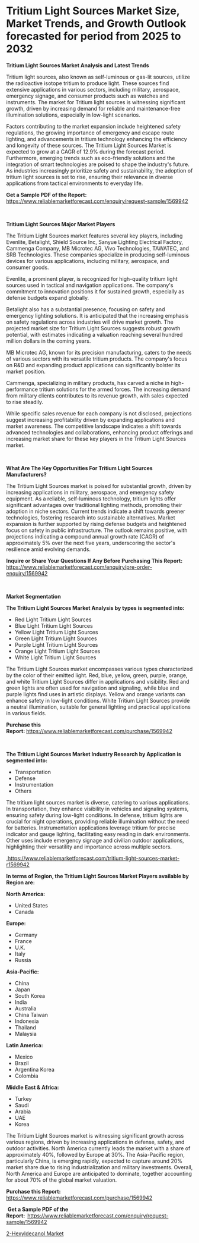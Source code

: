 <p><h1>Tritium Light Sources Market Size, Market Trends, and Growth Outlook forecasted for period from 2025 to 2032</h1></p><p><strong>Tritium Light Sources Market Analysis and Latest Trends</strong></p>
<p><p>Tritium light sources, also known as self-luminous or gas-lit sources, utilize the radioactive isotope tritium to produce light. These sources find extensive applications in various sectors, including military, aerospace, emergency signage, and consumer products such as watches and instruments. The market for Tritium light sources is witnessing significant growth, driven by increasing demand for reliable and maintenance-free illumination solutions, especially in low-light scenarios.</p><p>Factors contributing to the market expansion include heightened safety regulations, the growing importance of emergency and escape route lighting, and advancements in tritium technology enhancing the efficiency and longevity of these sources. The Tritium Light Sources Market is expected to grow at a CAGR of 12.9% during the forecast period. Furthermore, emerging trends such as eco-friendly solutions and the integration of smart technologies are poised to shape the industry's future. As industries increasingly prioritize safety and sustainability, the adoption of tritium light sources is set to rise, ensuring their relevance in diverse applications from tactical environments to everyday life.</p></p>
<p><strong>Get a Sample PDF of the Report:&nbsp;</strong> <a href="https://www.reliablemarketforecast.com/enquiry/request-sample/1569942?utm_campaign=2320&utm_medium=2&utm_source=Github&utm_content=ia&utm_term=25032025&utm_id=tritium-light-sources">https://www.reliablemarketforecast.com/enquiry/request-sample/1569942</a></p>
<p>&nbsp;</p>
<p><strong>Tritium Light Sources Major Market Players</strong></p>
<p><p>The Tritium Light Sources market features several key players, including Evenlite, Betalight, Shield Source Inc, Sanyue Lighting Electrical Factory, Cammenga Company, MB Microtec AG, Vivo Technologies, TAWATEC, and SRB Technologies. These companies specialize in producing self-luminous devices for various applications, including military, aerospace, and consumer goods.</p><p>Evenlite, a prominent player, is recognized for high-quality tritium light sources used in tactical and navigation applications. The company's commitment to innovation positions it for sustained growth, especially as defense budgets expand globally.</p><p>Betalight also has a substantial presence, focusing on safety and emergency lighting solutions. It is anticipated that the increasing emphasis on safety regulations across industries will drive market growth. The projected market size for Tritium Light Sources suggests robust growth potential, with estimates indicating a valuation reaching several hundred million dollars in the coming years.</p><p>MB Microtec AG, known for its precision manufacturing, caters to the needs of various sectors with its versatile tritium products. The company's focus on R&D and expanding product applications can significantly bolster its market position.</p><p>Cammenga, specializing in military products, has carved a niche in high-performance tritium solutions for the armed forces. The increasing demand from military clients contributes to its revenue growth, with sales expected to rise steadily.</p><p>While specific sales revenue for each company is not disclosed, projections suggest increasing profitability driven by expanding applications and market awareness. The competitive landscape indicates a shift towards advanced technologies and collaborations, enhancing product offerings and increasing market share for these key players in the Tritium Light Sources market.</p></p>
<p>&nbsp;</p>
<p><strong>What Are The Key Opportunities For Tritium Light Sources Manufacturers?</strong></p>
<p><p>The Tritium Light Sources market is poised for substantial growth, driven by increasing applications in military, aerospace, and emergency safety equipment. As a reliable, self-luminous technology, tritium lights offer significant advantages over traditional lighting methods, promoting their adoption in niche sectors. Current trends indicate a shift towards greener technologies, fostering research into sustainable alternatives. Market expansion is further supported by rising defense budgets and heightened focus on safety in public infrastructure. The outlook remains positive, with projections indicating a compound annual growth rate (CAGR) of approximately 5% over the next five years, underscoring the sector's resilience amid evolving demands.</p></p>
<p><strong>Inquire or Share Your Questions If Any Before Purchasing This Report:</strong> <a href="https://www.reliablemarketforecast.com/enquiry/pre-order-enquiry/1569942?utm_campaign=2320&utm_medium=2&utm_source=Github&utm_content=ia&utm_term=25032025&utm_id=tritium-light-sources">https://www.reliablemarketforecast.com/enquiry/pre-order-enquiry/1569942</a></p>
<p>&nbsp;</p>
<p><strong>Market Segmentation</strong></p>
<p><strong>The Tritium Light Sources Market Analysis by types is segmented into:</strong></p>
<p><ul><li>Red Light Tritium Light Sources</li><li>Blue Light Tritium Light Sources</li><li>Yellow Light Tritium Light Sources</li><li>Green Light Tritium Light Sources</li><li>Purple Light Tritium Light Sources</li><li>Orange Light Tritium Light Sources</li><li>White Light Tritium Light Sources</li></ul></p>
<p><p>The Tritium Light Sources market encompasses various types characterized by the color of their emitted light. Red, blue, yellow, green, purple, orange, and white Tritium Light Sources differ in applications and visibility. Red and green lights are often used for navigation and signaling, while blue and purple lights find uses in artistic displays. Yellow and orange variants can enhance safety in low-light conditions. White Tritium Light Sources provide a neutral illumination, suitable for general lighting and practical applications in various fields.</p></p>
<p><strong>Purchase this Report:&nbsp;</strong><a href="https://www.reliablemarketforecast.com/purchase/1569942?utm_campaign=2320&utm_medium=2&utm_source=Github&utm_content=ia&utm_term=25032025&utm_id=tritium-light-sources">https://www.reliablemarketforecast.com/purchase/1569942</a></p>
<p>&nbsp;</p>
<p><strong>The Tritium Light Sources Market Industry Research by Application is segmented into:</strong></p>
<p><ul><li>Transportation</li><li>Defense</li><li>Instrumentation</li><li>Others</li></ul></p>
<p><p>The tritium light sources market is diverse, catering to various applications. In transportation, they enhance visibility in vehicles and signaling systems, ensuring safety during low-light conditions. In defense, tritium lights are crucial for night operations, providing reliable illumination without the need for batteries. Instrumentation applications leverage tritium for precise indicator and gauge lighting, facilitating easy reading in dark environments. Other uses include emergency signage and civilian outdoor applications, highlighting their versatility and importance across multiple sectors.</p></p>
<p><a href="https://www.reliablemarketforecast.com/tritium-light-sources-market-r1569942?utm_campaign=2320&utm_medium=2&utm_source=Github&utm_content=ia&utm_term=25032025&utm_id=tritium-light-sources">&nbsp;https://www.reliablemarketforecast.com/tritium-light-sources-market-r1569942</a></p>
<p><strong>In terms of Region, the Tritium Light Sources Market Players available by Region are:</strong></p>
<p>
    <p> <strong> North America: </strong>
        <ul>
            <li>United States</li>
            <li>Canada</li>
        </ul>
        </p> 
    <p> <strong> Europe: </strong>
        <ul>
            <li>Germany</li>
            <li>France</li>
            <li>U.K.</li>
            <li>Italy</li>
            <li>Russia</li>
        </ul>
        </p> 
    <p> <strong> Asia-Pacific: </strong>
        <ul>
            <li>China</li>
            <li>Japan</li>
            <li>South Korea</li>
            <li>India</li>
            <li>Australia</li>
            <li>China Taiwan</li>
            <li>Indonesia</li>
            <li>Thailand</li>
            <li>Malaysia</li>
        </ul>
        </p> 
    <p> <strong> Latin America: </strong>
        <ul>
            <li>Mexico</li>
            <li>Brazil</li>
            <li>Argentina Korea</li>
            <li>Colombia</li>
        </ul>
        </p> 
    <p> <strong> Middle East & Africa: </strong>
        <ul>
            <li>Turkey</li>
            <li>Saudi</li>
            <li>Arabia</li>
            <li>UAE</li>
            <li>Korea</li>
        </ul>
    </p>
    </p>
<p><p>The Tritium Light Sources market is witnessing significant growth across various regions, driven by increasing applications in defense, safety, and outdoor activities. North America currently leads the market with a share of approximately 40%, followed by Europe at 30%. The Asia-Pacific region, particularly China, is emerging rapidly, expected to capture around 20% market share due to rising industrialization and military investments. Overall, North America and Europe are anticipated to dominate, together accounting for about 70% of the global market valuation.</p></p>
<p><strong>Purchase this Report: </strong><a href="https://www.reliablemarketforecast.com/purchase/1569942?utm_campaign=2320&utm_medium=2&utm_source=Github&utm_content=ia&utm_term=25032025&utm_id=tritium-light-sources">https://www.reliablemarketforecast.com/purchase/1569942</a></p>
<p>&nbsp;<strong>Get a Sample PDF of the Report:&nbsp;&nbsp;</strong><a href="https://www.reliablemarketforecast.com/enquiry/request-sample/1569942?utm_campaign=2320&utm_medium=2&utm_source=Github&utm_content=ia&utm_term=25032025&utm_id=tritium-light-sources">https://www.reliablemarketforecast.com/enquiry/request-sample/1569942</a></p>
<p><strong></strong></p>
<p><p><a href="https://github.com/cheryjhonson/Market-Research-Report-List-1/blob/main/2-hexyldecanol-market.md?utm_campaign=2320&utm_medium=2&utm_source=Github&utm_content=ia&utm_term=25032025&utm_id=tritium-light-sources">2-Hexyldecanol Market</a></p></p>